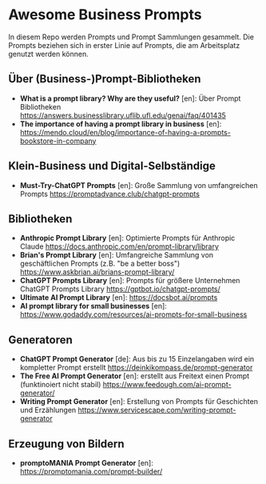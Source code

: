 Awesome Business Prompts
========================

In diesem Repo werden Prompts und Prompt Sammlungen gesammelt.
Die Prompts beziehen sich in erster Linie auf Prompts, die
am Arbeitsplatz genutzt werden können.

## Über (Business-)Prompt-Bibliotheken

* **What is a prompt library? Why are they useful?** [en]: Über Prompt Bibliotheken https://answers.businesslibrary.uflib.ufl.edu/genai/faq/401435
* **The importance of having a prompt library in business** [en]: https://mendo.cloud/en/blog/importance-of-having-a-prompts-bookstore-in-company

## Klein-Business und Digital-Selbständige

* **Must-Try-ChatGPT Prompts** [en]: Große Sammlung von umfangreichen Prompts https://promptadvance.club/chatgpt-prompts

## Bibliotheken

* **Anthropic Prompt Library** [en]: Optimierte Prompts für Anthropic Claude https://docs.anthropic.com/en/prompt-library/library
* **Brian's Prompt Library** [en]: Umfangreiche Sammlung von geschäftlichen Prompts (z.B. "be a better boss") https://www.askbrian.ai/brians-prompt-library/
* **ChatGPT Prompts Library** [en]: Prompts für größere Unternehmen ChatGPT Prompts Library https://gptbot.io/chatgpt-prompts/
* **Ultimate AI Prompt Library** [en]: https://docsbot.ai/prompts
* **AI prompt library for small businesses** [en]: https://www.godaddy.com/resources/ai-prompts-for-small-business

## Generatoren

* **ChatGPT Prompt Generator** [de]: Aus bis zu 15 Einzelangaben wird ein kompletter Prompt erstellt https://deinkikompass.de/prompt-generator
* **The Free AI Prompt Generator** [en]: erstellt aus Freitext einen Prompt (funktinoiert nicht stabil) https://www.feedough.com/ai-prompt-generator/
* **Writing Prompt Generator** [en]: Erstellung von Prompts für Geschichten und Erzählungen https://www.servicescape.com/writing-prompt-generator

## Erzeugung von Bildern

* **promptoMANIA Prompt Generator** [en]: https://promptomania.com/prompt-builder/
